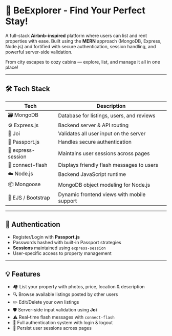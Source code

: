 # 🏡 BeExplorer - Find Your Perfect Stay!

 A full-stack **Airbnb-inspired** platform where users can list and rent properties with ease. Built using the **MERN** approach (MongoDB, Express, Node.js) and fortified with secure authentication, session handling, and powerful server-side validation.  
 
 From city escapes to cozy cabins — explore, list, and manage it all in one place!

---

## 🛠️ Tech Stack

| Tech               | Description                                  |
|--------------------|----------------------------------------------|
| 🗃 MongoDB          | Database for listings, users, and reviews    |
| ⚙️ Express.js       | Backend server & API routing                 |
| 🧠 Joi              | Validates all user input on the server       |
| 🔐 Passport.js      | Handles secure authentication                |
| 💾 express-session  | Maintains user sessions across pages         |
| 💬 connect-flash    | Displays friendly flash messages to users    |
| ☁️ Node.js          | Backend JavaScript runtime                   |
| 📦 Mongoose         | MongoDB object modeling for Node.js          |
| 🎨 EJS / Bootstrap  | Dynamic frontend views with mobile support   |

---

## 🔐 Authentication

- Register/Login with **Passport.js**
- Passwords hashed with built-in Passport strategies
- **Sessions** maintained using `express-session`
- User-specific access to property management

---

## 💡 Features

- 🏘️ List your property with photos, price, location & description
- 🔍 Browse available listings posted by other users
- ✏️ Edit/Delete your own listings
- 🛡️ Server-side input validation using **Joi**
- ⚠️ Real-time flash messages with `connect-flash`
- 👤 Full authentication system with login & logout
- 💾 Persist user sessions across pages




